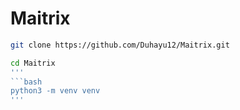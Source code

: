 # Maitrix

```bash
git clone https://github.com/Duhayu12/Maitrix.git
```
```bash
cd Maitrix
'''
```bash
python3 -m venv venv
'''
